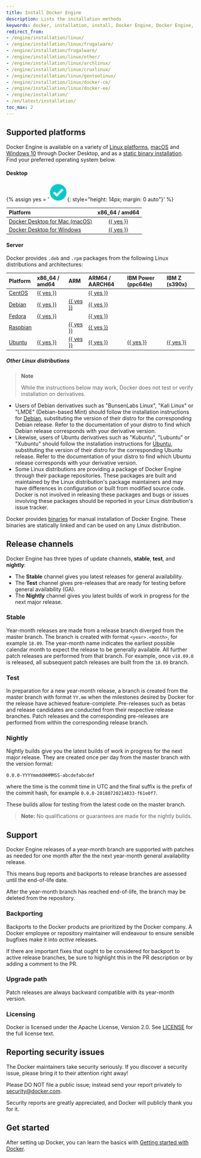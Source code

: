 ```yaml
---
title: Install Docker Engine
description: Lists the installation methods
keywords: docker, installation, install, Docker Engine, Docker Engine, docker editions, stable, edge
redirect_from:
- /engine/installation/linux/
- /engine/installation/linux/frugalware/
- /engine/installation/frugalware/
- /engine/installation/linux/other/
- /engine/installation/linux/archlinux/
- /engine/installation/linux/cruxlinux/
- /engine/installation/linux/gentoolinux/
- /engine/installation/linux/docker-ce/
- /engine/installation/linux/docker-ee/
- /engine/installation/
- /en/latest/installation/
toc_max: 2
---
```



## Supported platforms

Docker Engine is available on a variety of [Linux platforms](#server),
[macOS](../../docker-for-mac/install.md) and [Windows 10](../../docker-for-windows/install.md)
through Docker Desktop, and as a [static binary installation](binaries.md). Find
your preferred operating system below.

#### Desktop

{% assign yes = '![yes](/images/green-check.svg){: style="height: 14px; margin: 0 auto"}' %}

| Platform                                                          | x86_64 / amd64                                   |
|:------------------------------------------------------------------|:------------------------------------------------:|
| [Docker Desktop for Mac (macOS)](../../docker-for-mac/install.md) | [{{ yes }}](../../docker-for-mac/install.md)     |
| [Docker Desktop for Windows](../../docker-for-windows/install.md) | [{{ yes }}](../../docker-for-windows/install.md) |

#### Server

Docker provides `.deb` and `.rpm` packages from the following Linux distributions
and architectures:

| Platform              | x86_64 / amd64         | ARM                      | ARM64 / AARCH64        | IBM Power (ppc64le)    | IBM Z (s390x)          |
|:----------------------|:-----------------------|:-------------------------|:-----------------------|:-----------------------|:-----------------------|
| [CentOS](centos.md)   | [{{ yes }}](centos.md) |                          | [{{ yes }}](centos.md) |                        |                        |
| [Debian](debian.md)   | [{{ yes }}](debian.md) | [{{ yes }}](debian.md)   | [{{ yes }}](debian.md) |                        |                        |
| [Fedora](fedora.md)   | [{{ yes }}](fedora.md) |                          | [{{ yes }}](fedora.md) |                        |                        |
| [Raspbian](debian.md) |                        | [{{ yes }}](debian.md)   | [{{ yes }}](debian.md) |                        |                        |
| [Ubuntu](ubuntu.md)   | [{{ yes }}](ubuntu.md) | [{{ yes }}](ubuntu.md)   | [{{ yes }}](ubuntu.md) | [{{ yes }}](ubuntu.md) | [{{ yes }}](ubuntu.md) |

##### Other Linux distributions

> **Note**
>
> While the instructions below may work, Docker does not test or verify
> installation on derivatives.

- Users of Debian derivatives such as "BunsenLabs Linux", "Kali Linux" or
  "LMDE" (Debian-based Mint) should follow the installation instructions for
  [Debian](debian.md), substituting the version of their distro for the
  corresponding Debian release. Refer to the documentation of your distro to find
  which Debian release corresponds with your derivative version.
- Likewise, users of Ubuntu derivatives such as "Kubuntu", "Lubuntu" or "Xubuntu"
  should follow the installation instructions for [Ubuntu](ubuntu.md),
  substituting the version of their distro for the corresponding Ubuntu release.
  Refer to the documentation of your distro to find which Ubuntu release
  corresponds with your derivative version.
- Some Linux distributions are providing a package of Docker Engine through their
  package repositories. These packages are built and maintained by the Linux
  distribution's package maintainers and may have differences in configuration
  or built from modified source code. Docker is not involved in releasing these
  packages and bugs or issues involving these packages should be reported in
  your Linux distribution's issue tracker.

Docker provides [binaries](binaries.md) for manual installation of Docker Engine.
These binaries are statically linked and can be used on any Linux distribution.

## Release channels

Docker Engine has three types of update channels, **stable**, **test**,
and **nightly**:

* The **Stable** channel gives you latest releases for general availability.
* The **Test** channel gives pre-releases that are ready for testing before
  general availability (GA).
* The **Nightly** channel gives you latest builds of work in progress for the
  next major release.

### Stable

Year-month releases are made from a release branch diverged from the master
branch. The branch is created with format `<year>.<month>`, for example
`18.09`. The year-month name indicates the earliest possible calendar
month to expect the release to be generally available. All further patch
releases are performed from that branch. For example, once `v18.09.0` is
released, all subsequent patch releases are built from the `18.09` branch.

### Test

In preparation for a new year-month release, a branch is created from
the master branch with format `YY.mm` when the milestones desired by
Docker for the release have achieved feature-complete. Pre-releases
such as betas and release candidates are conducted from their respective release
branches. Patch releases and the corresponding pre-releases are performed
from within the corresponding release branch.

### Nightly

Nightly builds give you the latest builds of work in progress for the next major
release. They are created once per day from the master branch with the version
format:

    0.0.0-YYYYmmddHHMMSS-abcdefabcdef

where the time is the commit time in UTC and the final suffix is the prefix
of the commit hash, for example `0.0.0-20180720214833-f61e0f7`.

These builds allow for testing from the latest code on the master branch.

> **Note:**
> No qualifications or guarantees are made for the nightly builds.

## Support

Docker Engine releases of a year-month branch are supported with patches as
needed for one month after the the next year-month general availability release.

This means bug reports and backports to release branches are assessed
until the end-of-life date.

After the year-month branch has reached end-of-life, the branch may be
deleted from the repository.

### Backporting

Backports to the Docker products are prioritized by the Docker company. A
Docker employee or repository maintainer will endeavour to ensure sensible
bugfixes make it into _active_ releases.

If there are important fixes that ought to be considered for backport to
active release branches, be sure to highlight this in the PR description
or by adding a comment to the PR.

### Upgrade path

Patch releases are always backward compatible with its year-month version.

### Licensing

Docker is licensed under the Apache License, Version 2.0. See
[LICENSE](https://github.com/moby/moby/blob/master/LICENSE) for the full
license text.

## Reporting security issues

The Docker maintainers take security seriously. If you discover a security
issue, please bring it to their attention right away!

Please DO NOT file a public issue; instead send your report privately
to security@docker.com.

Security reports are greatly appreciated, and Docker will publicly thank you
for it.

## Get started

After setting up Docker, you can learn the basics with
[Getting started with Docker](../../get-started/index.md).
